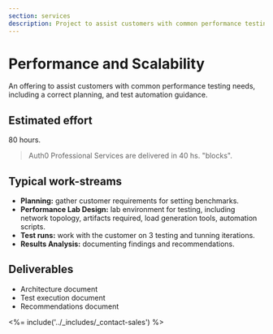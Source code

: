 ```yaml
---
section: services
description: Project to assist customers with common performance testing needs, including a correct planning, and test automation guidance.
---
```


# Performance and Scalability

An offering to assist customers with common performance testing needs, including a correct planning, and test automation guidance.

## Estimated effort

80 hours.

> Auth0 Professional Services are delivered in 40 hs. "blocks".

## Typical work-streams

* **Planning:** gather customer requirements for setting benchmarks.
* **Performance Lab Design:** lab environment for testing, including network topology, artifacts required, load generation tools, automation scripts.
* **Test runs:** work with the customer on 3 testing and tunning iterations.
* **Results Analysis:** documenting findings and recommendations.

## Deliverables

* Architecture document
* Test execution document
* Recommendations document

<%= include('../_includes/_contact-sales') %>
